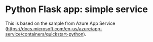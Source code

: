 # Python Flask app: simple service

This is based on the sample from Azure App Service (https://docs.microsoft.com/en-us/azure/app-service/containers/quickstart-python).
